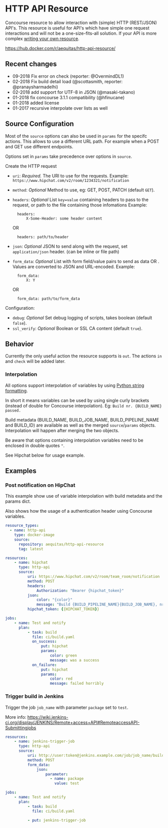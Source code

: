 # HTTP API Resource

Concourse resource to allow interaction with (simple) HTTP (REST/JSON) API's. This resource is useful for API's which have simple one request interactions and will not be a one-size-fits-all solution. If your API is more complex [writing your own resource](http://concourse.ci/implementing-resources.html).

https://hub.docker.com/r/aequitas/http-api-resource/

## Recent changes

- 09-2018 Fix error on check (reporter: @OvermindDL1)
- 02-2018 Fix build detail load (@scottasmith, reporter: @pranaysharmadelhi)
- 02-2018 add support for UTF-8 in JSON (@masaki-takano)
- 01-2018 fix concourse 3.1.1 compatibility (@hfinucane)
- 01-2018 added license
- 01-2017 recursive interpolate over lists as well

## Source Configuration

Most of the `source` options can also be used in `params` for the specifc actions. This allows to use a different URL path. For example when a POST and GET use different endpoints.

Options set in `params` take precedence over options in `source`.

Create the HTTP request
* `uri`: *Required.* The URI to use for the requests.
    Example: `https://www.hipchat.com/v2/room/1234321/notification`
* `method`: *Optional* Method to use, eg: GET, POST, PATCH (default `GET`).
* `headers`: *Optional* List `key=value` containing headers to pass to the request, or path to the file containing those infomations
    Example:

        headers:
            X-Some-Header: some header content

    OR

        headers: path/to/header
* `json`: *Optional* JSON to send along with the request, set `application/json` header. (can be inline or file path)
* `form_data`: *Optional* List with form field/value pairs to send as data OR . Values are converted to JSON and URL-encoded.    Example:

        form_data:
            X: Y

    OR

        form_data: path/to/form_data

Configuration:
* `debug`: *Optional* Set debug logging of scripts, takes boolean (default `false`).
* `ssl_verify`: *Optional* Boolean or SSL CA content (default `true`).

## Behavior

Currently the only useful action the resource supports is `out`. The actions `in` and `check` will be added later.

### Interpolation

All options support interpolation of variables by using [Python string formatting](https://docs.python.org/3.5/library/stdtypes.html#str.format).

In short it means variables can be used by using single curly brackets (instead of double for Concourse interpolation). Eg: `Build nr. {BUILD_NAME} passed.`

Build metadata (BUILD_NAME, BUILD_JOB_NAME, BUILD_PIPELINE_NAME and BUILD_ID) are available as well as the merged `source`/`params` objects. Interpolation will happen after merging the two objects.

Be aware that options containing interpolation variables need to be enclosed in double quotes `"`.

See Hipchat below for usage example.

## Examples

### Post notification on HipChat

This example show use of variable interpolation with build metadata and the params dict.

Also shows how the usage of a authentication header using Concourse variables.


```yaml
resource_types:
  - name: http-api
    type: docker-image
    source:
      repository: aequitas/http-api-resource
      tag: latest

resources:
    - name: hipchat
      type: http-api
      source:
          uri: https://www.hipchat.com/v2/room/team_room/notification
          method: POST
          headers:
              Authorization: "Bearer {hipchat_token}"
          json:
              color: "{color}"
              message: "Build {BUILD_PIPELINE_NAME}{BUILD_JOB_NAME}, nr: {BUILD_NAME} {message}!"
          hipchat_token: {{HIPCHAT_TOKEN}}

jobs:
    - name: Test and notify
      plan:
          - task: build
            file: ci/build.yaml
            on_success:
                put: hipchat
                params:
                    color: green
                    message: was a success
            on_failure:
                put: hipchat
                params:
                    color: red
                    message: failed horribly

```

### Trigger build in Jenkins

Trigger the job `job_name` with parameter `package` set to `test`.

More info: https://wiki.jenkins-ci.org/display/JENKINS/Remote+access+API#RemoteaccessAPI-Submittingjobs

```yaml
resources:
    - name: jenkins-trigger-job
      type: http-api
      source:
          uri: http://user:token@jenkins.example.com/job/job_name/build
          method: POST
          form_data:
              json:
                  parameter:
                    - name: package
                      value: test

jobs:
    - name: Test and notify
      plan:
          - task: build
            file: ci/build.yaml

          - put: jenkins-trigger-job

```

